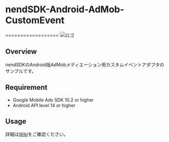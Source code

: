 # nendSDK-Android-AdMob-CustomEvent

==================
![ロゴ](https://github.com/fan-ADN/nendSDK-Android/blob/master/Sample/app/src/main/res/drawable/nend_logo.png)

## Overview
nendSDKのAndroid版AdMobメディエーション用カスタムイベントアダプタのサンプルです。  

## Requirement
- Google Mobile Ads SDK 10.2 or higher
- Android API level 14 or higher

## Usage
詳細は[Wiki](https://github.com/fan-ADN/nendSDK-Android-CustomEvent/wiki)をご確認ください。
